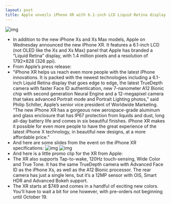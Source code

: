 ```yaml
---
layout: post
title: Apple unveils iPhone XR with 6.1-inch LCD Liquid Retina display
---
```

![img](http://media.idownloadblog.com/wp-content/uploads/2018/09/iphone-XR-coral-hero.jpg)
* In addition to the new iPhone Xs and Xs Max models, Apple on Wednesday announced the new iPhone XR. It features a 6.1-inch LCD (not OLED like the Xs and Xs Max) panel that Apple has branded a “Liquid Retina” display, with 1.4 million pixels and a resolution of 1792×828 (326 ppi). 
* From Apple’s press release:
* “iPhone XR helps us reach even more people with the latest iPhone innovations. It is packed with the newest technologies including a 6.1-inch Liquid Retina display that goes edge to edge, the latest TrueDepth camera with faster Face ID authentication, new 7-nanometer A12 Bionic chip with second generation Neural Engine and a 12-megapixel camera that takes advanced Portrait mode and Portrait Lighting photos,” said Philip Schiller, Apple’s senior vice president of Worldwide Marketing. “The new iPhone XR has a gorgeous new aerospace-grade aluminum and glass enclosure that has IP67 protection from liquids and dust, long all-day battery life and comes in six beautiful finishes. iPhone XR makes it possible for even more people to have the great experience of the latest iPhone X technology, in beautiful new designs, at a more affordable price.”
* And here are some slides from the event on the iPhone XR specifications:
![img](http://media.idownloadblog.com/wp-content/uploads/2018/09/iPhone-xr-screen-specs.jpg)
![img](http://media.idownloadblog.com/wp-content/uploads/2018/09/iPhone-xr-features.jpg)
* And here is a little promo clip for the XR from Apple:
* The XR also supports Tap-to-wake, 120Hz touch-sensing, Wide Color and True Tone. It has the same TrueDepth camera with Advanced Face ID as the iPhone Xs, as well as the A12 Bionic processor. The rear camera has just a single lens, but it’s a 12MP sensor with OIS, Smart HDR and Advanced Bokeh support.
* The XR starts at $749 and comes in a handful of exciting new colors. You’ll have to wait a bit for one however, with pre-orders not beginning until October 19.

